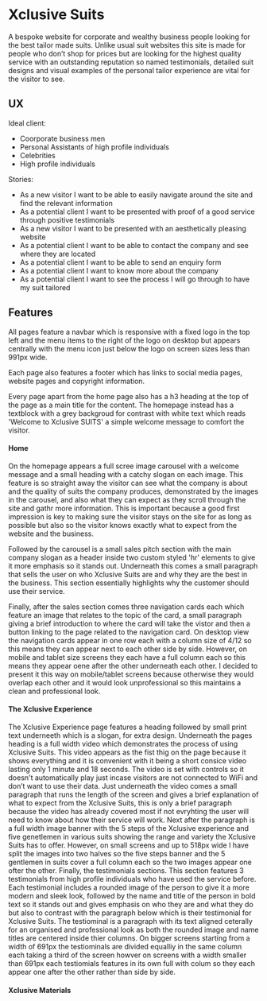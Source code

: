 # Xclusive Suits 
A bespoke website for corporate and wealthy business people looking for the best tailor made suits. 
Unlike usual suit websites this site is made for people who don’t shop for prices but are looking for the highest quality service with an outstanding reputation so named testimonials,
detailed suit designs and visual examples of the personal tailor experience are vital for the visitor to see. 

## UX

Ideal client:
* Coorporate business men
* Personal Assistants of high profile individuals
* Celebrities 
* High profile individuals

Stories:
* As a new visitor I want to be able to easily navigate around the site and find the relevant information 
* As a potential client I want to be presented with proof of a good service through positive testimonials 
* As a new visitor I want to be presented with an aesthetically pleasing website 
* As a potential client I want to be able to contact the company and see where they are located
* As a potential client I want to be able to send an enquiry form
* As a potential client I want to know more about the company
* As a potential client I want to see the process I will go through to have my suit tailored 

## Features 

All pages feature a navbar which is responsive with a fixed logo in the top left and the menu items to the right of the logo on desktop but appears centrally with the menu icon just below the logo on screen sizes less than 991px wide. 

Each page also features a footer which has links to social media pages, website pages and copyright information. 

Every page apart from the home page also has a h3 heading at the top of the page as a main title for the content. The homepage instead has a textblock with a grey backgroud for contrast with white text which reads 'Welcome to Xclusive SUITS' a simple welcome message to comfort the visitor.

#### **Home**

On the homepage appears a full scree image carousel with a welcome message and a small heading with a catchy slogan on each image. This feature is so straight away the visitor can see what the company is about and the quality of suits the company produces, demonstrated by the images in the carousel, and also what they can expect as they scroll through the site and gathr more information. This is important because a good first impression is key to making sure the visitor stays on the site for as long as possible but also so the visitor knows exactly what to expect from the website and the business.

Followed by the carousel is a small sales pitch section with the main company slogan as a header inside two custom styled 'hr' elements to give it more emphasis so it stands out. Underneath this comes a small paragraph that sells the user on who Xclusive Suits are and why they are the best in the business. This section essentially highlights why the customer should use their service.

Finally, after the sales section comes three navigation cards each which feature an image that relates to the topic of the card, a small paragraph giving a brief introduction to where the card will take the vistor and then a button linking to the page related to the navigation card. On desktop view the navigation cards appear in one row each with a column size of 4/12 so this means they can appear next to each other side by side. However, on mobile and tablet size screens they each have a full column each so this means they appear oene after the other underneath each other. I decided to present it this way on mobile/tablet screens because otherwise they would overlap each other and it would look unprofessional so this maintains a clean and professional look.

#### **The Xclusive Experience** 

The Xclusive Experience page features a heading followed by small print text underneeth which is a slogan, for extra design. Underneath the pages heading is a full width video which demonstrates the process of using Xclusive Suits. This video appears as the fist thig on the page because it shows everything and it is convenient with it being a short consice video lasting only 1 minute and 18 seconds. The video is set with controls so it doesn't automatically play just incase visitors are not connected to WiFi and don’t want to use their data.
Just underneath the video comes a small paragraph that runs the length of the screen and gives a brief explanation of what to expect from the Xclusive Suits, this is only a brief paragraph because the video has already covered most if not evryhting the user will need to know about how their service will work.
Next after the paragraph is a full width image banner with the 5 steps of the Xclusive experience and five genetlemen in various suits showing the range and variety the Xclusive Suits has to offer. However, on small screens and up to 518px wide I have split the images into two halves so the five steps banner and the 5 gentlemen in suits cover a full column each so the two images appear one ofter the other. 
Finally, the testimonials sections. This section features 3 testimonials from high profile individuals who have used the service before. Each testimonial includes a rounded image of the person to give it a more modern and sleek look, followed by the name and title of the person in bold text so it stands out and gives emphasis on who they are and what they do but also to contrast with the paragraph below which is their testimonial for Xclusive Suits. The testiominal is a paragraph with its text aligned ceterally for an organised and professional look as both the rounded image and name titles are centered inside thier columns.
On bigger screens starting from a width of 691px the testiominals are divided equalliy in the same column each taking a third of the screen howver on screens with a width smaller than 691px each testiomials features in its own full with colum so they each appear one after the other rather than side by side.

#### **Xclusive Materials**



